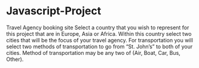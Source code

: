 # Javascript-Project
Travel Agency booking site
Select a country that you wish to represent for this project that are in Europe, 
Asia or Africa. 
Within this country select two cities that will be the focus of your travel agency. 
For transportation you will select two methods of transportation to go from “St. John’s” 
to both of your cities. 
Method of transportation may be any two of (Air, Boat, Car, Bus, Other).
